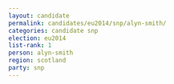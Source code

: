 ```yaml
---
layout: candidate
permalink: candidates/eu2014/snp/alyn-smith/
categories: candidate snp
election: eu2014
list-rank: 1
person: alyn-smith
region: scotland
party: snp
---
```

